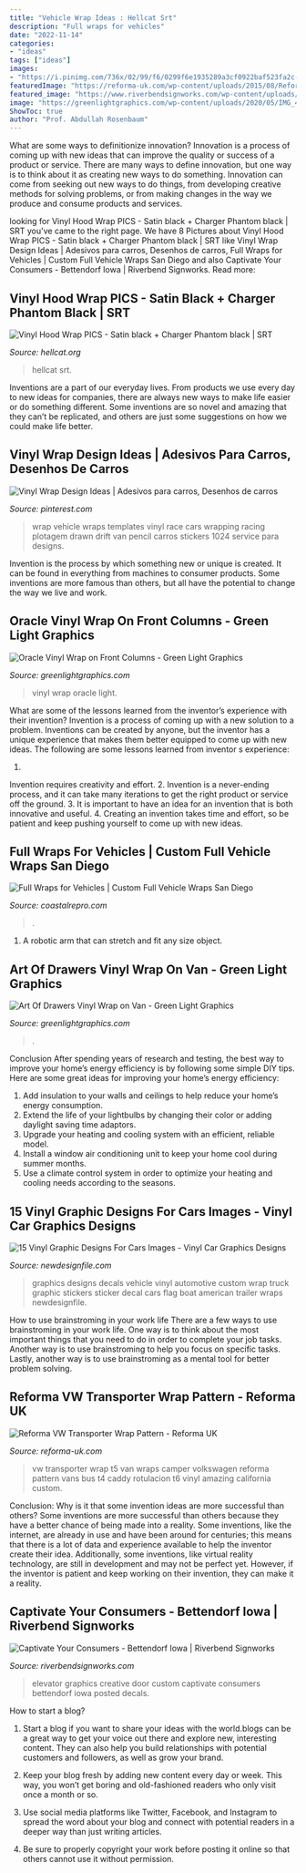 ```yaml
---
title: "Vehicle Wrap Ideas : Hellcat Srt"
description: "Full wraps for vehicles"
date: "2022-11-14"
categories:
- "ideas"
tags: ["ideas"]
images:
- "https://i.pinimg.com/736x/02/99/f6/0299f6e1935289a3cf0922baf523fa2c--vehicle-wraps-carex.jpg"
featuredImage: "https://reforma-uk.com/wp-content/uploads/2015/08/Reforma-VW-Transporter-Wrap-Pattern.jpg"
featured_image: "https://www.riverbendsignworks.com/wp-content/uploads/2017/06/custom-elevator-door-graphics-design-and-installation-in-bettendorf-iowa.jpg"
image: "https://greenlightgraphics.com/wp-content/uploads/2020/05/IMG_4936-scaled.jpg"
ShowToc: true
author: "Prof. Abdullah Rosenbaum"
---
```



What are some ways to definitionize innovation?
Innovation is a process of coming up with new ideas that can improve the quality or success of a product or service. There are many ways to define innovation, but one way is to think about it as creating new ways to do something. Innovation can come from seeking out new ways to do things, from developing creative methods for solving problems, or from making changes in the way we produce and consume products and services.

	

		
looking for Vinyl Hood Wrap PICS - Satin black + Charger Phantom black | SRT you've came to the right page. We have 8 Pictures about Vinyl Hood Wrap PICS - Satin black + Charger Phantom black | SRT like Vinyl Wrap Design Ideas | Adesivos para carros, Desenhos de carros, Full Wraps for Vehicles | Custom Full Vehicle Wraps San Diego and also Captivate Your Consumers - Bettendorf Iowa | Riverbend Signworks. Read more:
		
    
## Vinyl Hood Wrap PICS - Satin Black + Charger Phantom Black | SRT

<img loading=lazy src="https://www.hellcat.org/attachments/hc-side-jpg.15472/" onerror="this.onerror=null;this.src='https://tse2.mm.bing.net/th?id=OIP.Vv1uJMq8FVRX4aFvdjcEAAHaFi&amp;pid=15.1';" alt="Vinyl Hood Wrap PICS - Satin black + Charger Phantom black | SRT">

_Source: hellcat.org_

>hellcat srt. 

	

Inventions are a part of our everyday lives. From products we use every day to new ideas for companies, there are always new ways to make life easier or do something different. Some inventions are so novel and amazing that they can’t be replicated, and others are just some suggestions on how we could make life better.

    
## Vinyl Wrap Design Ideas | Adesivos Para Carros, Desenhos De Carros

<img loading=lazy src="https://i.pinimg.com/736x/02/99/f6/0299f6e1935289a3cf0922baf523fa2c--vehicle-wraps-carex.jpg" onerror="this.onerror=null;this.src='https://tse1.mm.bing.net/th?id=OIP.eInxdG1S_cETaOsxNM0PegHaLQ&amp;pid=15.1';" alt="Vinyl Wrap Design Ideas | Adesivos para carros, Desenhos de carros">

_Source: pinterest.com_

>wrap vehicle wraps templates vinyl race cars wrapping racing plotagem drawn drift van pencil carros stickers 1024 service para designs. 

	

Invention is the process by which something new or unique is created. It can be found in everything from machines to consumer products. Some inventions are more famous than others, but all have the potential to change the way we live and work.

    
## Oracle Vinyl Wrap On Front Columns - Green Light Graphics

<img loading=lazy src="https://greenlightgraphics.com/wp-content/uploads/2020/05/IMG_4936-scaled.jpg" onerror="this.onerror=null;this.src='https://tse2.mm.bing.net/th?id=OIP._qehgbh7LzqC90lB5GQenAHaFj&amp;pid=15.1';" alt="Oracle Vinyl Wrap on Front Columns - Green Light Graphics">

_Source: greenlightgraphics.com_

>vinyl wrap oracle light. 

	

What are some of the lessons learned from the inventor’s experience with their invention?
Invention is a process of coming up with a new solution to a problem. Inventions can be created by anyone, but the inventor has a unique experience that makes them better equipped to come up with new ideas. The following are some lessons learned from inventor s experience:

1. 
Invention requires creativity and effort.
2. 
Invention is a never-ending process, and it can take many iterations to get the right product or service off the ground.
3. 
It is important to have an idea for an invention that is both innovative and useful. 
4. 
Creating an invention takes time and effort, so be patient and keep pushing yourself to come up with new ideas.

    
## Full Wraps For Vehicles | Custom Full Vehicle Wraps San Diego

<img loading=lazy src="https://www.coastalcreative.com/wp-content/uploads/2013/06/Front-Wrap-Shot.jpg" onerror="this.onerror=null;this.src='https://tse3.mm.bing.net/th?id=OIP.JoHxQz158TyfPfGWpjp65wHaE8&amp;pid=15.1';" alt="Full Wraps for Vehicles | Custom Full Vehicle Wraps San Diego">

_Source: coastalrepro.com_

>. 

	

1. A robotic arm that can stretch and fit any size object.

    
## Art Of Drawers Vinyl Wrap On Van - Green Light Graphics

<img loading=lazy src="https://greenlightgraphics.com/wp-content/uploads/2020/05/IMG_0025.jpeg" onerror="this.onerror=null;this.src='https://tse1.mm.bing.net/th?id=OIP.x_hjDb7Y6b5PFTJtKucaJwHaFj&amp;pid=15.1';" alt="Art Of Drawers Vinyl Wrap on Van - Green Light Graphics">

_Source: greenlightgraphics.com_

>. 

	

Conclusion
After spending years of research and testing, the best way to improve your home’s energy efficiency is by following some simple DIY tips. Here are some great ideas for improving your home’s energy efficiency: 
1. Add insulation to your walls and ceilings to help reduce your home’s energy consumption. 
2. Extend the life of your lightbulbs by changing their color or adding daylight saving time adaptors. 
3. Upgrade your heating and cooling system with an efficient, reliable model. 
4. Install a window air conditioning unit to keep your home cool during summer months. 
5. Use a climate control system in order to optimize your heating and cooling needs according to the seasons.

    
## 15 Vinyl Graphic Designs For Cars Images - Vinyl Car Graphics Designs

<img loading=lazy src="http://www.newdesignfile.com/postpic/2013/05/car-decals-graphics-designs_349833.jpg" onerror="this.onerror=null;this.src='https://tse1.mm.bing.net/th?id=OIP.c8Gpy6b3F2kpJJQ49yAvGQHaE9&amp;pid=15.1';" alt="15 Vinyl Graphic Designs For Cars Images - Vinyl Car Graphics Designs">

_Source: newdesignfile.com_

>graphics designs decals vehicle vinyl automotive custom wrap truck graphic stickers sticker decal cars flag boat american trailer wraps newdesignfile. 

	

How to use brainstroming in your work life
There are a few ways to use brainstroming in your work life. One way is to think about the most important things that you need to do in order to complete your job tasks. Another way is to use brainstroming to help you focus on specific tasks. Lastly, another way is to use brainstroming as a mental tool for better problem solving.

    
## Reforma VW Transporter Wrap Pattern - Reforma UK

<img loading=lazy src="https://reforma-uk.com/wp-content/uploads/2015/08/Reforma-VW-Transporter-Wrap-Pattern.jpg" onerror="this.onerror=null;this.src='https://tse3.mm.bing.net/th?id=OIP.loa-L0-BsuYPKeVjfGQ8-AHaE8&amp;pid=15.1';" alt="Reforma VW Transporter Wrap Pattern - Reforma UK">

_Source: reforma-uk.com_

>vw transporter wrap t5 van wraps camper volkswagen reforma pattern vans bus t4 caddy rotulacion t6 vinyl amazing california custom. 

	

Conclusion: Why is it that some invention ideas are more successful than others?
Some inventions are more successful than others because they have a better chance of being made into a reality. Some inventions, like the internet, are already in use and have been around for centuries; this means that there is a lot of data and experience available to help the inventor create their idea. Additionally, some inventions, like virtual reality technology, are still in development and may not be perfect yet. However, if the inventor is patient and keep working on their invention, they can make it a reality.

    
## Captivate Your Consumers - Bettendorf Iowa | Riverbend Signworks

<img loading=lazy src="https://www.riverbendsignworks.com/wp-content/uploads/2017/06/custom-elevator-door-graphics-design-and-installation-in-bettendorf-iowa.jpg" onerror="this.onerror=null;this.src='https://tse2.mm.bing.net/th?id=OIP.h5UwclnqLgSL9hAIuV3sTQHaDz&amp;pid=15.1';" alt="Captivate Your Consumers - Bettendorf Iowa | Riverbend Signworks">

_Source: riverbendsignworks.com_

>elevator graphics creative door custom captivate consumers bettendorf iowa posted decals. 

	

How to start a blog?
1. Start a blog if you want to share your ideas with the world.blogs can be a great way to get your voice out there and explore new, interesting content. They can also help you build relationships with potential customers and followers, as well as grow your brand.
2. Keep your blog fresh by adding new content every day or week. This way, you won’t get boring and old-fashioned readers who only visit once a month or so.

3. Use social media platforms like Twitter, Facebook, and Instagram to spread the word about your blog and connect with potential readers in a deeper way than just writing articles.

4. Be sure to properly copyright your work before posting it online so that others cannot use it without permission.

